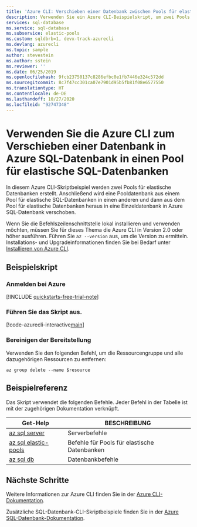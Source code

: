 ```yaml
---
title: 'Azure CLI: Verschieben einer Datenbank zwischen Pools für elastische Datenbanken'
description: Verwenden Sie ein Azure CLI-Beispielskript, um zwei Pools für elastische Datenbanken zu erstellen und eine Datenbank in Azure SQL-Datenbank von einem Pool für elastische Datenbanken in einen anderen zu verschieben.
services: sql-database
ms.service: sql-database
ms.subservice: elastic-pools
ms.custom: sqldbrb=1, devx-track-azurecli
ms.devlang: azurecli
ms.topic: sample
author: stevestein
ms.author: sstein
ms.reviewer: ''
ms.date: 06/25/2019
ms.openlocfilehash: 9fcb23750137c8286efbc0e1fb7446e324c572dd
ms.sourcegitcommit: 8c7f47cc301ca07e7901d95b5fb81f08e6577550
ms.translationtype: HT
ms.contentlocale: de-DE
ms.lasthandoff: 10/27/2020
ms.locfileid: "92747348"
---
```

# <a name="use-the-azure-cli-to-move-a-database-in-sql-database-in-a-sql-elastic-pool"></a>Verwenden Sie die Azure CLI zum Verschieben einer Datenbank in Azure SQL-Datenbank in einen Pool für elastische SQL-Datenbanken

In diesem Azure CLI-Skriptbeispiel werden zwei Pools für elastische Datenbanken erstellt. Anschließend wird eine Pooldatenbank aus einem Pool für elastische SQL-Datenbanken in einen anderen und dann aus dem Pool für elastische Datenbanken heraus in eine Einzeldatenbank in Azure SQL-Datenbank verschoben.

Wenn Sie die Befehlszeilenschnittstelle lokal installieren und verwenden möchten, müssen Sie für dieses Thema die Azure CLI in Version 2.0 oder höher ausführen. Führen Sie `az --version` aus, um die Version zu ermitteln. Installations- und Upgradeinformationen finden Sie bei Bedarf unter [Installieren von Azure CLI]( /cli/azure/install-azure-cli).

## <a name="sample-script"></a>Beispielskript

### <a name="sign-in-to-azure"></a>Anmelden bei Azure

[!INCLUDE [quickstarts-free-trial-note](../../../../includes/quickstarts-free-trial-note.md)]

### <a name="run-the-script"></a>Führen Sie das Skript aus.

[!code-azurecli-interactive[main](../../../../cli_scripts/sql-database/move-database-between-pools/move-database-between-pools.sh "Move database between pools")]

### <a name="clean-up-deployment"></a>Bereinigen der Bereitstellung

Verwenden Sie den folgenden Befehl, um die Ressourcengruppe und alle dazugehörigen Ressourcen zu entfernen:

```azurecli-interactive
az group delete --name $resource
```

## <a name="sample-reference"></a>Beispielreferenz

Das Skript verwendet die folgenden Befehle. Jeder Befehl in der Tabelle ist mit der zugehörigen Dokumentation verknüpft.

| Get-Help | BESCHREIBUNG |
|---|---|
| [az sql server](/cli/azure/sql/server) | Serverbefehle |
| [az sql elastic-pools](/cli/azure/sql/elastic-pool) | Befehle für Pools für elastische Datenbanken |
| [az sql db](/cli/azure/sql/db) | Datenbankbefehle |

## <a name="next-steps"></a>Nächste Schritte

Weitere Informationen zur Azure CLI finden Sie in der [Azure CLI-Dokumentation](/cli/azure).

Zusätzliche SQL-Datenbank-CLI-Skriptbeispiele finden Sie in der [Azure SQL-Datenbank-Dokumentation](../az-cli-script-samples-content-guide.md).
